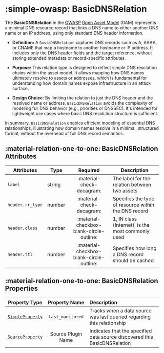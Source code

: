 # :simple-owasp: BasicDNSRelation

The **BasicDNSRelation** in the [OWASP](https://owasp.org) [Open Asset Model](https://github.com/owasp-amass/open-asset-model) (OAM) represents a minimal DNS resource record that links a DNS name to either another DNS name or an IP address, using only standard DNS header information.

- **Definition:** A `BasicDNSRelation` captures DNS records such as A, AAAA, or CNAME that map a hostname to another hostname or IP address. It includes only the DNS header fields and the target reference, without storing extended metadata or record-specific attributes.

- **Purpose:** This relation type is designed to reflect simple DNS resolution chains within the asset model. It allows mapping how DNS names ultimately resolve to assets or addresses, which is fundamental for understanding how domain names expose infrastructure in an attack surface.

- **Design Choice:** By limiting the relation to just the DNS header and the resolved name or address, `BasicDNSRelation` avoids the complexity of modeling full DNS behavior (e.g., priorities or DNSSEC). It's intended for lightweight use cases where basic DNS resolution structure is sufficient.

In summary, `BasicDNSRelation` enables efficient modeling of essential DNS relationships, illustrating how domain names resolve in a minimal, structured format, without the overhead of full DNS record semantics.

## :material-relation-one-to-one: BasicDNSRelation Attributes

| Attributes | Type | Required | Description |
| -------- | ---- | :--------: | ----------- |
| `label` | string | :material-check-decagram: | The label for the relation between two assets |
| `header.rr_type` | number | :material-check-decagram: | Specifies the type of resource within the DNS record |
| `header.class` | number | :material-checkbox-blank-circle-outline: | 1, IN class (Internet), is the most commonly used |
| `header.ttl` | number | :material-checkbox-blank-circle-outline: | Specifies how long a DNS record should be cached |

## :material-relation-one-to-one: BasicDNSRelation Properties

| Property Type | Property Name | Description |
| :--------------: | :---------------: | :------------ |
| [`SimpleProperty`](../properties/simple_property.md) | `last_monitored` | Tracks when a data source was last queried regarding this relationship |
| [`SourceProperty`](../properties/source_property.md) | Source Plugin Name | Indicates that the specified data source discovered this BasicDNSRelation |
